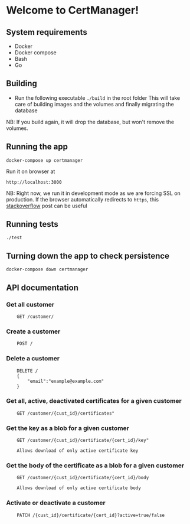 # Welcome to CertManager!

## System requirements
- Docker
- Docker compose
- Bash
- Go

## Building
- Run the following executable `./build`  in the root folder
This will take care of building images and the volumes and finally migrating the database

NB: If you build again, it will drop the database, but won't remove the volumes.

## Running the app

`docker-compose up certmanager`

Run it on browser at

`http://localhost:3000`

NB: Right now, we run it in development mode as we are forcing SSL on production.
If the browser automatically redirects to `https`, this [stackoverflow](https://stackoverflow.com/questions/25277457/google-chrome-redirecting-localhost-to-https) post can be useful

## Running tests

`./test`

## Turning down the app to check persistence

`docker-compose down certmanager`

## API documentation

### Get all customer

		GET /customer/


### Create a customer

		POST /

### Delete a customer

		DELETE /
		{
			"email":"example@example.com"
		}

### Get all, active, deactivated certificates for a given customer

		GET /customer/{cust_id}/certificates"

### Get the key as a blob for a given customer
		GET /customer/{cust_id}/certificate/{cert_id}/key"

		Allows download of only active certificate key

### Get the body of the certificate as a blob for a given customer
		GET /customer/{cust_id}/certificate/{cert_id}/body

		Allows download of only active certificate body

### Activate or deactivate a customer
		PATCH /{cust_id}/certificate/{cert_id}?active=true/false


